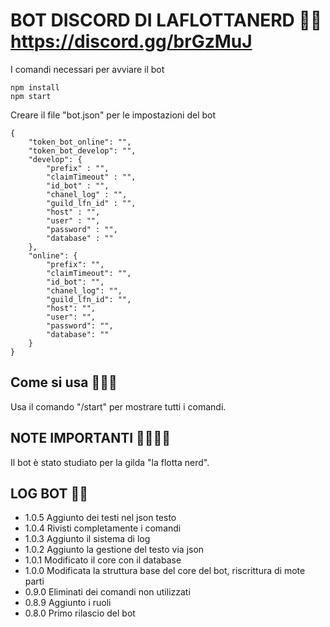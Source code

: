 # BOT DISCORD DI LAFLOTTANERD 🤖🤘 https://discord.gg/brGzMuJ

I comandi necessari per avviare il bot
```
npm install
npm start
```
Creare il file "bot.json" per le impostazioni del bot
```
{
    "token_bot_online": "",
    "token_bot_develop": "",
    "develop": {
        "prefix" : "",
		"claimTimeout" : "",
		"id_bot" : "",
		"chanel_log" : "",
		"guild_lfn_id" : "",
		"host" : "",
		"user" : "",
		"password" : "",
		"database" : ""
    },
    "online": {
        "prefix": "",
		"claimTimeout": "",
		"id_bot": "",
		"chanel_log": "",
		"guild_lfn_id": "",
		"host": "",
		"user": "",
		"password": "",
		"database": ""
    }
}
```

## Come si usa 🐱‍🏍🤖
Usa il comando "/start" per mostrare tutti i comandi.

## NOTE IMPORTANTI 🤷‍♂️🐱‍🏍
Il bot è stato studiato per la gilda "la flotta nerd".

## LOG BOT 👀🧠
- 1.0.5 Aggiunto dei testi nel json testo
- 1.0.4 Rivisti completamente i comandi
- 1.0.3 Aggiunto il sistema di log
- 1.0.2 Aggiunto la gestione del testo via json
- 1.0.1 Modificato il core con il database
- 1.0.0 Modificata la struttura base del core del bot, riscrittura di mote parti
- 0.9.0 Eliminati dei comandi non utilizzati
- 0.8.9 Aggiunto i ruoli
- 0.8.0 Primo rilascio del bot